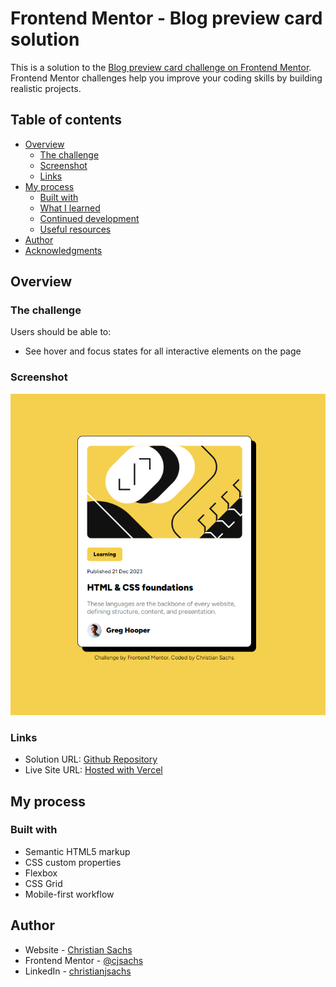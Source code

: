 # Frontend Mentor - Blog preview card solution

This is a solution to the [Blog preview card challenge on Frontend Mentor](https://www.frontendmentor.io/challenges/blog-preview-card-ckPaj01IcS). Frontend Mentor challenges help you improve your coding skills by building realistic projects. 

## Table of contents

- [Overview](#overview)
  - [The challenge](#the-challenge)
  - [Screenshot](#screenshot)
  - [Links](#links)
- [My process](#my-process)
  - [Built with](#built-with)
  - [What I learned](#what-i-learned)
  - [Continued development](#continued-development)
  - [Useful resources](#useful-resources)
- [Author](#author)
- [Acknowledgments](#acknowledgments)

## Overview

### The challenge

Users should be able to:

- See hover and focus states for all interactive elements on the page

### Screenshot

![alt text](image.png)

### Links

- Solution URL: [Github Repository](https://github.com/cjsachs/FM-Blog-Preview-Challenge)
- Live Site URL: [Hosted with Vercel](https://fm-blog-preview-challenge.vercel.app/)

## My process

### Built with

- Semantic HTML5 markup
- CSS custom properties
- Flexbox
- CSS Grid
- Mobile-first workflow

## Author

- Website - [Christian Sachs](https://github.com/cjsachs)
- Frontend Mentor - [@cjsachs](https://www.frontendmentor.io/profile/cjsachs)
- LinkedIn - [christianjsachs](https://www.linkedin.com/in/christianjsachs/)
